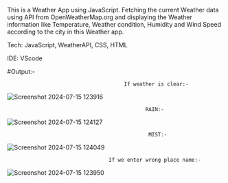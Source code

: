 This is a Weather App using JavaScript. Fetching the current Weather data using API from OpenWeatherMap.org and displaying the Weather information like Temperature, Weather condition, Humidity and Wind Speed according to the city in this Weather app.

Tech: JavaScript, WeatherAPI, CSS, HTML

IDE: VScode

#Output:-


                                          If weather is clear:-
                                          

![Screenshot 2024-07-15 123916](https://github.com/user-attachments/assets/60faa11a-2cf3-40f2-8e6d-f701e22df6f7)



                                                 
                                                 RAIN:-
                                                 

![Screenshot 2024-07-15 124127](https://github.com/user-attachments/assets/328e2c6e-cbcf-452b-9acc-7b92ea3674e3)



                                                  MIST:-


![Screenshot 2024-07-15 124049](https://github.com/user-attachments/assets/5244df0e-f29b-4a25-a2cd-234c2723cb4f)



                                     
                                     If we enter wrong place name:-
                                     

![Screenshot 2024-07-15 123950](https://github.com/user-attachments/assets/1959c37e-34a8-40c9-9f9b-03ac45e5b303)
